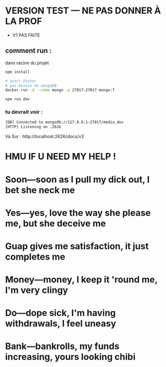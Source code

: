 # VERSION TEST — NE PAS DONNER À LA PROF
- V1 PAS FAITE

## comment run : 
dans racine du projet
```bash
npm install
```
```bash
# avoir Docker
# pas besoin de mangoDB
docker run -d --name mongo -p 27017:27017 mongo:7
```
```bash
npm run dev
```
### tu devrait voir :
```bash
[DB] Connected to mongodb://127.0.0.1:27017/media_dev
[HTTP] Listening on :2626
```
Va Sur : http://localhost:2626/docs/v2

# HMU IF U NEED MY HELP !
# Soon—soon as I pull my dick out, I bet she neck me
# Yes—yes, love the way she please me, but she deceive me
# Guap gives me satisfaction, it just completes me
# Money—money, I keep it 'round me, I'm very clingy
# Do—dope sick, I'm having withdrawals, I feel uneasy
# Bank—bankrolls, my funds increasing, yours looking chibi
 

